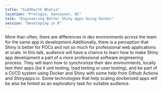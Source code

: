```yaml
---
title: "Siddharth Bhatia"
location: "ProCogia, Vancouver, BC"
talk: "Engineering Better Shiny Apps Using Docker"
session: "Developing in R"
---
```


More than often, there are differences in dev environments across the team for the same app in development.Additionally, there is a perception that Shiny is better for POCs and not so much for professional web applications at scale. In this talk, audience will have a chance to learn how to make Shiny app development a part of a more professional software engineering process. They will learn how to synchronize their dev environments, locally test their apps (be it unit testing, load testing or user testing), and be part of a CI/CD system using Docker and Shiny with some help from Github Actions and Shinyapps.io. Some technologies that help scaling dockerized apps will be also be hinted as an exploratory task for suitable audience.